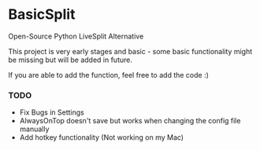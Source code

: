 # BasicSplit
Open-Source Python LiveSplit Alternative

This project is very early stages and basic - some basic functionality might be missing but will be added in future.

If you are able to add the function, feel free to add the code :)

### TODO
 - Fix Bugs in Settings
  - AlwaysOnTop doesn't save but works when changing the config file manually 
 - Add hotkey functionality (Not working on my Mac)
